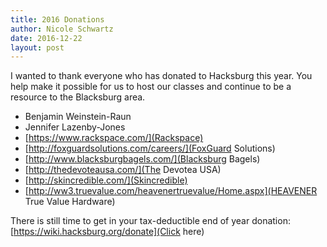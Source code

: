 ```yaml
---
title: 2016 Donations
author: Nicole Schwartz
date: 2016-12-22
layout: post
---
```


I wanted to thank everyone who has donated to Hacksburg this year. You help make it possible for us to host our classes and continue to be a resource to the Blacksburg area.

  * Benjamin Weinstein-Raun
  * Jennifer Lazenby-Jones
  * [https://www.rackspace.com/](Rackspace)
  * [http://foxguardsolutions.com/careers/](FoxGuard Solutions) 
  * [http://www.blacksburgbagels.com/](Blacksburg Bagels)
  * [http://thedevoteausa.com/](The Devotea USA)
  * [http://skincredible.com/](Skincredible)
  * [http://ww3.truevalue.com/heavenertruevalue/Home.aspx](HEAVENER True Value Hardware)

There is still time to get in your tax-deductible end of year donation: [https://wiki.hacksburg.org/donate](Click here)

